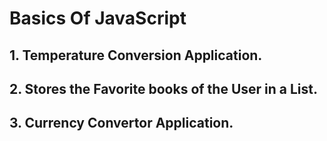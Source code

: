 # Basics Of JavaScript 

## 1. Temperature Conversion Application.
## 2. Stores the Favorite books of the User in a List.
## 3. Currency Convertor Application.
